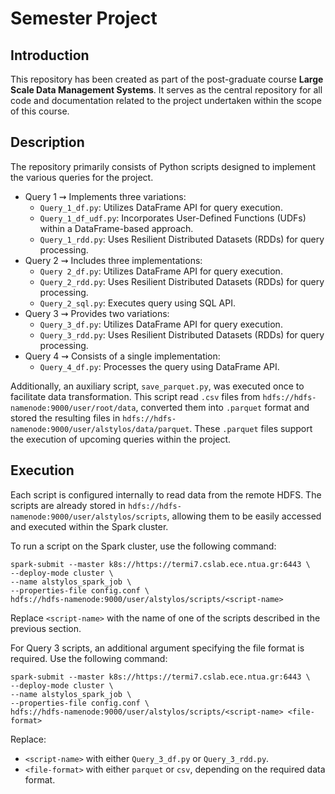 # Semester Project
## Introduction
This repository has been created as part of the post-graduate course **Large Scale Data Management Systems**. It serves as the central repository for all code and documentation related to the project undertaken within the scope of this course.

## Description
The repository primarily consists of Python scripts designed to implement the various queries for the project.
- Query 1 ⇝ Implements three variations:
    - `Query_1_df.py`: Utilizes DataFrame API for query execution.
    - `Query_1_df_udf.py`: Incorporates User-Defined Functions (UDFs) within a DataFrame-based approach.
    - `Query_1_rdd.py`: Uses Resilient Distributed Datasets (RDDs) for query processing.
- Query 2 ⇝ Includes three implementations:
    - `Query 2_df.py`: Utilizes DataFrame API for query execution.
    - `Query_2_rdd.py`: Uses Resilient Distributed Datasets (RDDs) for query processing.
    - `Query_2_sql.py`: Executes query using SQL API.
- Query 3 ⇝ Provides two variations:
    - `Query_3_df.py`: Utilizes DataFrame API for query execution.
    - `Query_3_rdd.py`: Uses Resilient Distributed Datasets (RDDs) for query processing.
- Query 4 ⇝ Consists of a single implementation:
    - `Query_4_df.py`: Processes the query using DataFrame API.

Additionally, an auxiliary script, `save_parquet.py`, was executed once to facilitate data transformation. This script read `.csv` files from `hdfs://hdfs-namenode:9000/user/root/data`, converted them into `.parquet` format and stored the resulting files in `hdfs://hdfs-namenode:9000/user/alstylos/data/parquet`. These `.parquet` files support the execution of upcoming queries within the project.

## Execution
Each script is configured internally to read data from the remote HDFS. The scripts are already stored in `hdfs://hdfs-namenode:9000/user/alstylos/scripts`, allowing them to be easily accessed and executed within the Spark cluster.

To run a script on the Spark cluster, use the following command:
```shell
spark-submit --master k8s://https://termi7.cslab.ece.ntua.gr:6443 \
--deploy-mode cluster \
--name alstylos_spark_job \
--properties-file config.conf \
hdfs://hdfs-namenode:9000/user/alstylos/scripts/<script-name>
```
Replace `<script-name>` with the name of one of the scripts described in the previous section.

For Query 3 scripts, an additional argument specifying the file format is required. Use the following command:
```shell
spark-submit --master k8s://https://termi7.cslab.ece.ntua.gr:6443 \
--deploy-mode cluster \
--name alstylos_spark_job \
--properties-file config.conf \
hdfs://hdfs-namenode:9000/user/alstylos/scripts/<script-name> <file-format>
```
Replace:
- `<script-name>` with either `Query_3_df.py` or `Query_3_rdd.py`.
- `<file-format>` with either `parquet` or `csv`, depending on the required data format.